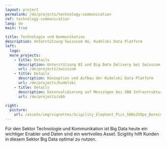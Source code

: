 ```yaml
---
layout: project
permalink: /de/projects/technology-communication
ref: technology-communication
lang: de
main: true

title: Technologie und Kommunikation
description: Unterstützung Swisscom AG, Kudelski Data Platform
left:
  logo:
  more_projects:
    - title: Details
      description: Unterstützung BI und Big Data Delivery bei Swisscom
      url: /de/projects/swisscom
    - title: Details
      description: Konzeption und Aufbau der Kudelski Data Platform
      url: /de/projects/kudelski
    - title: Details
      description: Datenvalidierung auf Messzügen bei SBB Infrastruktur
      url: /de/projects/sbb

right:
  picture:
    url: /assets/img/vignettes/Scigility_Elephant_Pics_500x250px_Bereich_1.jpg
---
```


Für den Sektor Technologie und Kommunikation ist Big Data heute ein wichtiger Enabler und Daten sind ein wertvolles Asset. Scigility hilft Kunden in diesem Sektor Big Data optimal zu nutzen.
